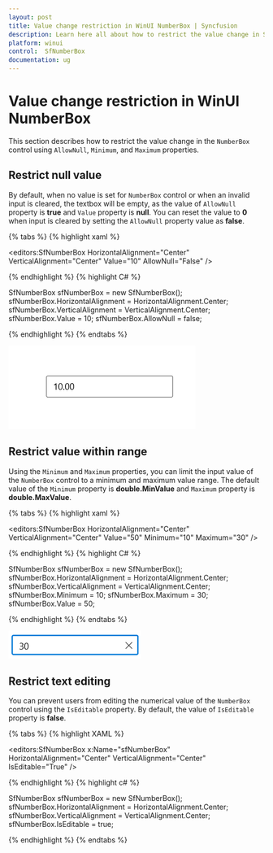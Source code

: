 ```yaml
---
layout: post
title: Value change restriction in WinUI NumberBox | Syncfusion
description: Learn here all about how to restrict the value change in Syncfusion WinUI NumberBox (SfNumberBox) control and more.
platform: winui
control:  SfNumberBox
documentation: ug
---
```


# Value change restriction in WinUI NumberBox

This section describes how to restrict the value change in the `NumberBox` control using `AllowNull`, `Minimum`, and `Maximum` properties.

## Restrict null value

By default, when no value is set for `NumberBox` control or when an invalid input is cleared, the textbox will be empty, as the value of `AllowNull` property is **true** and `Value` property is **null**.
You can reset the value to **0** when input is cleared by setting the `AllowNull` property value as **false**.

{% tabs %}
{% highlight xaml %}

<editors:SfNumberBox HorizontalAlignment="Center" VerticalAlignment="Center" Value="10" AllowNull="False" />

{% endhighlight %}
{% highlight C# %}

SfNumberBox sfNumberBox = new SfNumberBox();
sfNumberBox.HorizontalAlignment = HorizontalAlignment.Center;
sfNumberBox.VerticalAlignment = VerticalAlignment.Center;
sfNumberBox.Value = 10;
sfNumberBox.AllowNull = false;

{% endhighlight %}
{% endtabs %}

![WinUI NumberBox value restriction](Restriction_images/restrict_nullvalue.gif)

## Restrict value within range

Using the `Minimum` and `Maximum` properties, you can limit the input value of the `NumberBox` control to a minimum and maximum value range. The default value of the `Minimum` property is **double.MinValue** and `Maximum` property is **double.MaxValue**.

{% tabs %}
{% highlight xaml %}

<editors:SfNumberBox HorizontalAlignment="Center" VerticalAlignment="Center" Value="50" Minimum="10" Maximum="30" />

{% endhighlight %}
{% highlight C# %}

SfNumberBox sfNumberBox = new SfNumberBox();
sfNumberBox.HorizontalAlignment = HorizontalAlignment.Center;
sfNumberBox.VerticalAlignment = VerticalAlignment.Center;
sfNumberBox.Minimum = 10;
sfNumberBox.Maximum = 30;
sfNumberBox.Value = 50;

{% endhighlight %}
{% endtabs %}

![WinUI NumberBox value restriction](GettingStarted_images/value_restriction_img.png)

## Restrict text editing

You can prevent users from editing the numerical value of the `NumberBox` control using the `IsEditable` property. By default, the value of `IsEditable` property is **false**. 

{% tabs %}
{% highlight XAML %}

<editors:SfNumberBox x:Name="sfNumberBox" 
                     HorizontalAlignment="Center" VerticalAlignment="Center" IsEditable="True" />

{% endhighlight %}
{% highlight c# %}

SfNumberBox sfNumberBox = new SfNumberBox();
sfNumberBox.HorizontalAlignment = HorizontalAlignment.Center;
sfNumberBox.VerticalAlignment = VerticalAlignment.Center;
sfNumberBox.IsEditable = true;

{% endhighlight %}
{% endtabs %}

